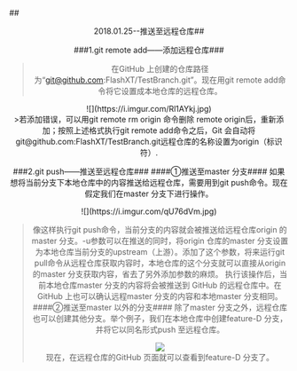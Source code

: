 ##<center/>2018.01.25--推送至远程仓库##

###1.git remote add——添加远程仓库###
>在GitHub 上创建的仓库路径为“git@github.com:FlashXT/TestBranch.git”。现在用git remote add命令将它设置成本地仓库的远程仓库。
<center>![](https://i.imgur.com/Rl1AYkj.jpg)</center>
>若添加错误，可以用git remote rm origin 命令删除 remote origin后，重新添加；按照上述格式执行git remote add命令之后，Git 会自动将git@github.com:FlashXT/TestBranch.git远程仓库的名称设置为origin（标识符）.

###2.git push——推送至远程仓库###
####①推送至master 分支####
如果想将当前分支下本地仓库中的内容推送给远程仓库，需要用到git push命令。现在假定我们在master 分支下进行操作。
<center>![](https://i.imgur.com/qU76dVm.jpg)</center>

>像这样执行git push命令，当前分支的内容就会被推送给远程仓库origin 的master 分支。-u参数可以在推送的同时，将origin 仓库的master 分支设置为本地仓库当前分支的upstream（上游）。添加了这个参数，将来运行git pull命令从远程仓库获取内容时，本地仓库的这个分支就可以直接从origin 的master 分支获取内容，省去了另外添加参数的麻烦。
>执行该操作后，当前本地仓库master 分支的内容将会被推送到
GitHub 的远程仓库中。在GitHub 上也可以确认远程master 分支的内容和本地master 分支相同。
####②推送至master 以外的分支####
>除了master 分支之外，远程仓库也可以创建其他分支。举个例子，我们在本地仓库中创建feature-D 分支，并将它以同名形式push 至远程仓库。<center>![](https://i.imgur.com/2TyBC3L.jpg)</center>
>现在，在远程仓库的GitHub 页面就可以查看到feature-D 分支了。



